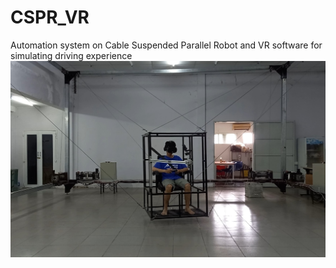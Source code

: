 # CSPR_VR
Automation system on Cable Suspended Parallel Robot and VR software for simulating driving experience
![alt](https://github.com/quancnm/CSPR_VR/blob/main/img/minh_hoa.jpg)
